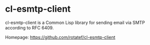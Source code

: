 # cl-esmtp-client

cl-esmtp-client is a Common Lisp library for sending email via SMTP according to RFC 6409.

Homepage: https://github.com/rotatef/cl-esmtp-client
